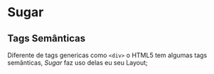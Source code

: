 # Sugar

## Tags Semânticas

Diferente de tags genericas como `<div>` o HTML5 tem algumas tags semânticas, *Sugar* faz uso delas eu seu Layout;
